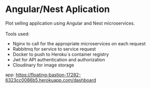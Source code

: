 # Angular/Nest Aplication 
Plot selling application using Angular and Nest microservices. <br> <br>
Tools used:  <br>
- Nginx to call for the appropriate microservices on each request  <br>
- Rabbitmq for service to service request  <br>
- Docker to push to Heroku´s container registry  <br>
- Jwt for API authentication and authorization  <br>
- Cloudinary for image storage <br>

app: https://floating-bastion-17282-6323cc0086b5.herokuapp.com/dashboard

